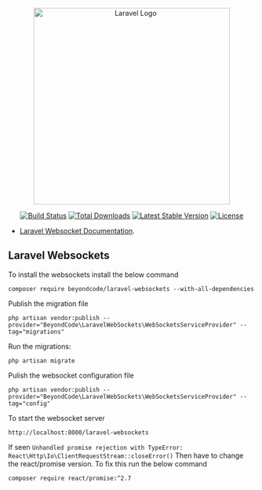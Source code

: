 <p align="center"><a href="https://laravel.com" target="_blank"><img src="https://raw.githubusercontent.com/laravel/art/master/logo-lockup/5%20SVG/2%20CMYK/1%20Full%20Color/laravel-logolockup-cmyk-red.svg" width="400" alt="Laravel Logo"></a></p>

<p align="center">
<a href="https://github.com/laravel/framework/actions"><img src="https://github.com/laravel/framework/workflows/tests/badge.svg" alt="Build Status"></a>
<a href="https://packagist.org/packages/laravel/framework"><img src="https://img.shields.io/packagist/dt/laravel/framework" alt="Total Downloads"></a>
<a href="https://packagist.org/packages/laravel/framework"><img src="https://img.shields.io/packagist/v/laravel/framework" alt="Latest Stable Version"></a>
<a href="https://packagist.org/packages/laravel/framework"><img src="https://img.shields.io/packagist/l/laravel/framework" alt="License"></a>
</p>

- [Laravel Websocket Documentation](https://beyondco.de/docs/laravel-websockets/getting-started/introduction).

## Laravel Websockets
To install the websockets install the below command
```
composer require beyondcode/laravel-websockets --with-all-dependencies
```
Publish the migration file
```
php artisan vendor:publish --provider="BeyondCode\LaravelWebSockets\WebSocketsServiceProvider" --tag="migrations"
```
Run the migrations:
```
php artisan migrate
```
Pulish the websocket configuration file
```
php artisan vendor:publish --provider="BeyondCode\LaravelWebSockets\WebSocketsServiceProvider" --tag="config"
```
To start the websocket server
```
http://localhost:8000/laravel-websockets
```
If seen `Unhandled promise rejection with TypeError: React\Http\Io\ClientRequestStream::closeError()` Then have to change the react/promise version. To fix this run the below command
```
composer require react/promise:^2.7
```